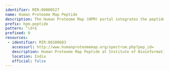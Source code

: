 ```yaml
---
identifier: MIR:00000527
name: Human Proteome Map Peptide
description: The Human Proteome Map (HPM) portal integrates the peptide sequencing result from the draft map of the human proteome project. The project was based on LC-MS/MS by utilizing of high resolution and high accuracy Fourier transform mass spectrometry. The HPM contains direct evidence of translation of a number of protein products derived from human genes, based on peptide identifications of multiple organs/tissues and cell types from individuals with clinically defined healthy tissues. The HPM portal provides data on individual proteins, as well as on individual peptide spectra. This collection references individual peptides through spectra.
prefix: hpm.peptide
pattern: ^\d+$
prefixed: 0
resources:
 - identifier: MIR:00100683
   accessurl: http://www.humanproteomemap.org/spectrum.php?pep_id=
   description: Human Proteome Map Peptide at Institute of Bioinformatics (Bangalore)
   location: India
   official: false
---
```

